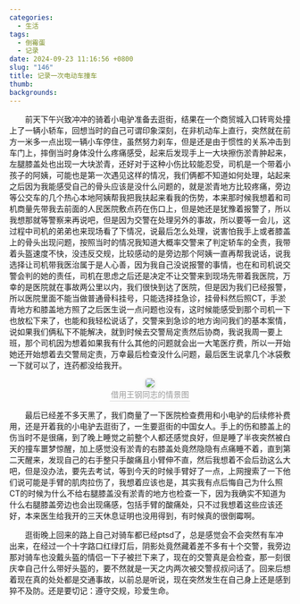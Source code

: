 ```yaml
---
categories:
  - 生活
tags:
  - 倒霉蛋
  - 记录
date: 2024-09-23 11:16:56 +0800
slug: "146"
title: 记录一次电动车撞车
thumb: 
backgrounds:
---
```


&emsp;&emsp;前天下午兴致冲冲的骑着小电驴准备去逛街，结果在一个商贸城入口转弯处撞上了一辆小轿车，回想当时的自己可谓印象深刻，在非机动车上直行，突然就在前方一米多一点出现一辆小车停住，虽然努力刹车，但是还是由于惯性的关系冲击到车门上，摔倒当时身体没什么疼痛感受，起来后发现手上一大块擦伤淤青肿起来，左腿膝盖处也出现一大块淤青，还好对于这种小伤比较能忍受，司机是一个带着小孩子的阿姨，可能也是第一次遇见这样的情况，我们俩都不知道如何处理，站起来之后因为我能感受自己的骨头应该是没什么问题的，就是淤青地方比较疼痛，旁边等公交车的几个热心本地阿姨帮我把我扶起来看我的伤势，本来那时候我想着和司机商量先带我去前面的人民医院敷点药在伤口上，但是她还是犹豫着报警了，所以我想那就等警察来再说吧，但是因为交警在处理另外的事故，所以要等一会儿，这过程中司机的弟弟也来现场看了下情况，说最后怎么处理，说害怕我手上或者膝盖上的骨头出现问题，按照当时的情况我知道大概率交警来了判定轿车的全责，我带着头盔速度不快，没违反交规，比较感动的是旁边那个阿姨一直再帮我说话，说我选择让司机带我医治属于是人心善，因为我自己没说报警的事情，也在和司机说交警会判的她的责任，司机在思虑之后还是决定不让交警来到现场先带着我医院，万幸的是医院就在事故两公里以内，我们很快到达了医院，但是因为我们已经报警，所以医院里面不能当做普通骨科挂号，只能选择挂急诊，挂骨科然后照CT，手淤青地方和膝盖地方照了之后医生说一点问题也没有，这时候能感受到那个司机一下也放松下来了，也能和我轻松说话了，交警来到急诊的地方询问我们的基本案情，说如果我们俩私下不能解决，就到时候去交警局定责然后协商，我说我周一要上班，那个司机因为想着如果我有什么其他的问题就会出一大笔医疗费，所以一开始她还开始想着去交警局定责，万幸最后检查没什么问题，最后医生说拿几个冰袋敷一下就可以了，连药都没给我开。
<center> <img style="border-radius: 0.3125em; box-shadow: 0 2px 4px 0 rgba(34,36,38,.12),0 2px 10px 0 rgba(34,36,38,.08);" src="https://blog.wangyunzi.com/2024/09/231316.PNG"> <br> <div style="color:orange; border-bottom: 1px solid #d9d9d9; display: inline-block; color: #999; padding: 2px;">借用王钢同志的情景图</div> </center>


&emsp;&emsp;最后已经差不多天黑了，我们商量了一下医院检查费用和小电驴的后续修补费用，还是开着我的小电驴去逛街了，一生要逛街的中国女人。手上的伤和膝盖上的伤当时不是很痛，到了晚上睡觉之前整个人都还感觉良好，但是睡了半夜突然被白天的撞车噩梦惊醒，加上感觉没有淤青的右膝盖处竟然隐隐有点痛睡不着，直到第二天醒来，发现自己的右手整只手酸痛且小臂伸不直，然后我想着不会后劲这么大吧，但是没办法，要先去考试，等到今天的时候手臂好了一点，上网搜索了一下他们说可能是手臂的肌肉拉伤了，我想着应该也是，其实我有点后悔自己为什么照CT的时候为什么不给右腿膝盖没有淤青的地方也检查一下，因为我确实不知道为什么右腿膝盖旁边也会出现痛感，包括手臂的酸痛处，只不过我想着这些应该还好，本来医生给我开的三天休息证明也没用得到，有时候真的很倒霉啊。

&emsp;&emsp;逛街晚上回来的路上自己对骑车都已经ptsd了，总是感觉会不会突然有车冲出来，在经过一个十字路口红绿灯后，阴影处竟然藏着差不多有十个交警，我旁边那对骑车也没戴头盔的情侣一下子被拦下来了，现在的交警真是会检查，那一刻很庆幸自己什么带好头盔的，要不然就是一天之内两次被交警叔叔问话了。回来后想着现在真的处处都是交通事故，以前总是听说，现在突然发生在自己身上还是感到猝不及防。还是要切记：遵守交规，珍爱生命。
